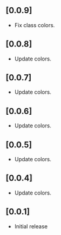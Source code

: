 ## [0.0.9]

- Fix class colors.

## [0.0.8]

- Update colors.

## [0.0.7]

- Update colors.

## [0.0.6]

- Update colors.

## [0.0.5]

- Update colors.

## [0.0.4]

- Update colors.

## [0.0.1]

- Initial release
